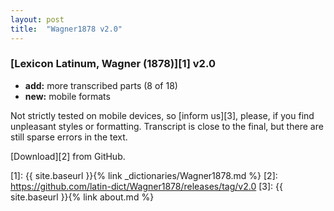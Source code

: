 ```yaml
---
layout: post
title:  "Wagner1878 v2.0"
---
```


### [Lexicon Latinum, Wagner (1878)][1] v2.0

- **add:** more transcribed parts (8 of 18)
- **new:** mobile formats

Not strictly tested on mobile devices, so [inform us][3], please, if you find unpleasant styles or formatting. Transcript is close to the final, but there are still sparse errors in the text.

[Download][2] from GitHub.


[1]: {{ site.baseurl }}{% link _dictionaries/Wagner1878.md %}
[2]: https://github.com/latin-dict/Wagner1878/releases/tag/v2.0
[3]: {{ site.baseurl }}{% link about.md %}


